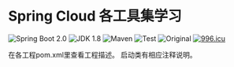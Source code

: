 # Spring Cloud 各工具集学习

![Spring Boot 2.0](https://img.shields.io/badge/Spring%20Boot-2.0-brightgreen.svg)
![JDK 1.8](https://img.shields.io/badge/JDK-1.8-brightgreen.svg)
![Maven](https://img.shields.io/badge/Maven-3.5.0-yellowgreen.svg)
![Test](https://img.shields.io/badge/Test-OK-green.svg)
![Original](https://img.shields.io/badge/Original-yushouling-blue.svg)
[![996.icu](https://img.shields.io/badge/link-996.icu-red.svg)](https://996.icu)

在各工程pom.xml里<description>查看工程描述。
启动类有相应注释说明。

